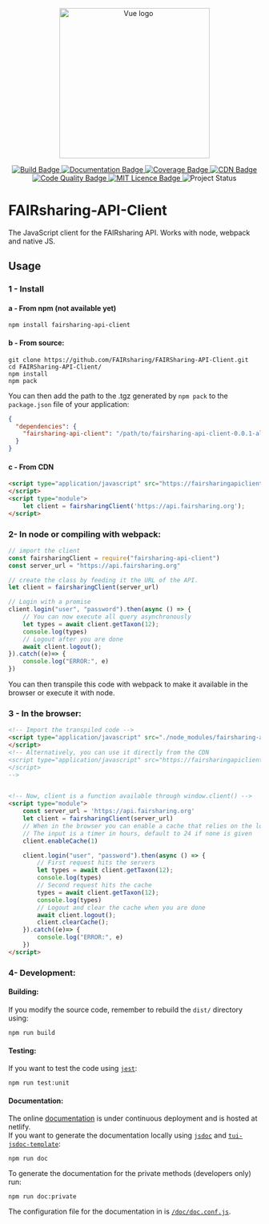 <p align="center"><a href="https://beta.fairsharing.org/" target="_blank" rel="noopener noreferrer"><img width="300" src="https://beta.fairsharing.org/assets/fairsharing-logo.svg" alt="Vue logo"></a></p>
<p align="center">
    <a href="https://github.com/FAIRsharing/FAIRSharing-API-Client/actions/workflows/unit_tests.yml" target="_blank" rel="noopener noreferrer">
        <img src="https://github.com/FAIRsharing/FAIRSharing-API-Client/actions/workflows/unit_tests.yml/badge.svg" alt="Build Badge"/> 
    </a>
    <a href="https://fairsharingapidoc.netlify.app" target="_blank" rel="noopener noreferrer">
        <img src="https://api.netlify.com/api/v1/badges/edd1e884-83d9-46f4-902c-b4078c3acc22/deploy-status" alt="Documentation Badge"/> 
    </a>
    <a href="https://coveralls.io/github/FAIRsharing/FAIRSharing-API-Client?branch=main" target="_blank" rel="noopener noreferrer"> 
        <img src="https://coveralls.io/repos/github/FAIRsharing/FAIRSharing-API-Client/badge.svg?branch=main" alt="Coverage Badge"/> 
    </a>
    <a href="https://fairsharingapiclientcdn.netlify.app/fairsharing.min.js" target="_blank" rel="noopener noreferrer"> 
        <img src="https://img.shields.io/badge/CDN-netlify-success" alt="CDN Badge"/> 
    </a>
    <a href="https://www.codacy.com/gh/FAIRsharing/FAIRSharing-API-Client/dashboard?utm_source=github.com&amp;utm_medium=referral&amp;utm_content=FAIRsharing/FAIRSharing-API-Client&amp;utm_campaign=Badge_Grade" target="_blank" rel="noopener noreferrer"> 
        <img src="https://app.codacy.com/project/badge/Grade/caedac1ab73341759acc2b815aaff355" alt="Code Quality Badge"/> 
    </a>
    <a href="https://lbesson.mit-license.org/" target="_blank" rel="noopener noreferrer"> 
        <img src="https://img.shields.io/badge/License-MIT-blue.svg" alt="MIT Licence Badge"/> 
    </a>
    <img src="https://img.shields.io/badge/status-alpha-orange" alt="Project Status"/>
</p>



# FAIRsharing-API-Client

The JavaScript client for the FAIRsharing API. Works with node, webpack and native JS.

## Usage

### 1 - Install 

#### a - From npm (not available yet)
```shell
npm install fairsharing-api-client
```

#### b - From source:
```shell
git clone https://github.com/FAIRsharing/FAIRSharing-API-Client.git
cd FAIRSharing-API-Client/
npm install
npm pack
```
You can then add the path to the .tgz generated by `npm pack` to the `package.json` file of your application:

```json
{
  "dependencies": {
    "fairsharing-api-client": "/path/to/fairsharing-api-client-0.0.1-alpha.0.tgz"
  }
}
```

#### c - From CDN
```html
<script type="application/javascript" src="https://fairsharingapiclientcdn.netlify.app/fairsharing.min.js">
</script>
<script type="module">
    let client = fairsharingClient('https://api.fairsharing.org');
</script>
```

###  2- In node or compiling with webpack:
```js
// import the client
const fairsharingClient = require("fairsharing-api-client")  
const server_url = "https://api.fairsharing.org"

// create the class by feeding it the URL of the API.
let client = fairsharingClient(server_url)

// Login with a promise
client.login("user", "password").then(async () => {
    // You can now execute all query asynchronously
    let types = await client.getTaxon(12);
    console.log(types)
    // Logout after you are done
    await client.logout();
}).catch((e)=> {
    console.log("ERROR:", e)
})
```
You can then transpile this code with webpack to make it available in the browser or execute it with node.

### 3 - In the browser:
```html
<!-- Import the transpiled code -->
<script type="application/javascript" src="./node_modules/fairsharing-api-client/dist/fairsharing.min.js">
</script>
<!-- Alternatively, you can use it directly from the CDN 
<script type="application/javascript" src="https://fairsharingapiclientcdn.netlify.app/fairsharing.min.js">
</script>
-->


<!-- Now, client is a function available through window.client() -->
<script type="module">
    const server_url = 'https://api.fairsharing.org'
    let client = fairsharingClient(server_url)
    // When in the browser you can enable a cache that relies on the localStorage
    // The input is a timer in hours, default to 24 if none is given
    client.enableCache(1)

    client.login("user", "password").then(async () => {
        // First request hits the servers
        let types = await client.getTaxon(12);
        console.log(types)
        // Second request hits the cache
        types = await client.getTaxon(12);
        console.log(types)
        // Logout and clear the cache when you are done
        await client.logout();
        client.clearCache();
    }).catch((e)=> {
        console.log("ERROR:", e)
    })
</script>
```

### 4- Development:

#### Building:
If you modify the source code, remember to rebuild the `dist/` directory using:
```shell
npm run build
```

#### Testing:
If you want to test the code using [`jest`](https://github.com/facebook/jest):
```shell
npm run test:unit
```

#### Documentation:
The online [documentation](https://fairsharingapidoc.netlify.app/) is under continuous deployment and is hosted at netlify. <br>
If you want to generate the documentation locally using [`jsdoc`](https://github.com/jsdoc/jsdoc) 
and [`tui-jsdoc-template`](https://github.com/nhn/tui.jsdoc-template):
```shell
npm run doc
```

To generate the documentation for the private methods (developers only) run:
```shell
npm run doc:private
```

The configuration file for the documentation in is [`/doc/doc.conf.js`](https://github.com/FAIRsharing/FAIRSharing-API-Client/tree/main/doc).
